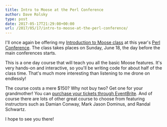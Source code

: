 ```yaml
---
title: Intro to Moose at the Perl Conference
author: Dave Rolsky
type: post
date: 2017-05-17T21:29:08+00:00
url: /2017/05/17/intro-to-moose-at-the-perl-conference/
---
```


I'll once again be offering my [Introduction to Moose class][1] at this year's [Perl Conference][2].
The class takes places on Sunday, June 18, the day before the main conferences starts.

This is a one day course that will teach you all the basic Moose features. It's very hands-on and
interactive, so you'll be writing code for about half of the class time. That's much more
interesting than listening to me drone on endlessly!

The course costs a mere $150? Why not buy two? Get one for your grandmother! You can [purchase your
tickets through EventBrite][3]. And of course there are lots of other great course to choose from
featuring instructors such as Damian Conway, Mark Jason Dominus, and Randal Schwartz.

I hope to see you there!

[1]: https://www.houseabsolute.com/classes/
[2]: http://www.perlconference.us/tpc-2017-dc/
[3]: https://www.eventbrite.com/e/the-perl-conference-2017-in-washington-dc-tickets-30284509784
